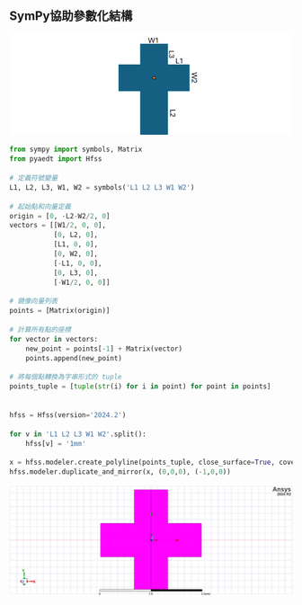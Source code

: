 SymPy協助參數化結構
---

![2024-10-30_04-41-58](/assets/2024-10-30_04-41-58.png)
```python
from sympy import symbols, Matrix
from pyaedt import Hfss

# 定義符號變量
L1, L2, L3, W1, W2 = symbols('L1 L2 L3 W1 W2')

# 起始點和向量定義
origin = [0, -L2-W2/2, 0]
vectors = [[W1/2, 0, 0],
           [0, L2, 0],
           [L1, 0, 0],
           [0, W2, 0],
           [-L1, 0, 0],
           [0, L3, 0],
           [-W1/2, 0, 0]]

# 鏡像向量列表
points = [Matrix(origin)]

# 計算所有點的座標
for vector in vectors:
    new_point = points[-1] + Matrix(vector)
    points.append(new_point)

# 將每個點轉換為字串形式的 tuple
points_tuple = [tuple(str(i) for i in point) for point in points]


hfss = Hfss(version='2024.2')

for v in 'L1 L2 L3 W1 W2'.split():
    hfss[v] = '1mm'
    
x = hfss.modeler.create_polyline(points_tuple, close_surface=True, cover_surface=True)
hfss.modeler.duplicate_and_mirror(x, (0,0,0), (-1,0,0))
```
![2024-10-30_04-42-52](/assets/2024-10-30_04-42-52.png)